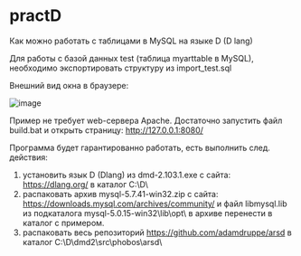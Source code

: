 # practD
Как можно работать с таблицами в MySQL на языке D (D lang)

Для работы с базой данных test (таблица myarttable в MySQL), необходимо экспортировать структуру из import_test.sql

Внешний вид окна в браузере:

![image](https://github.com/alex1543/practD/assets/10297748/ed176704-e384-47fe-a9b4-9b5e0bc43cb1)

Пример не требует web-сервера Apache. Достаточно запустить файл build.bat и открыть страницу: http://127.0.0.1:8080/

Программа будет гарантированно работать, есть выполнить след. действия:
1) установить язык D (Dlang) из dmd-2.103.1.exe с сайта: https://dlang.org/ в каталог C:\D\
2) распаковать архив mysql-5.7.41-win32.zip с сайта: https://downloads.mysql.com/archives/community/ и файл libmysql.lib из подкаталога mysql-5.0.15-win32\lib\opt\ в архиве перенести в каталог с примером.
3) распаковать весь репозиторий https://github.com/adamdruppe/arsd в каталог C:\D\dmd2\src\phobos\arsd\
